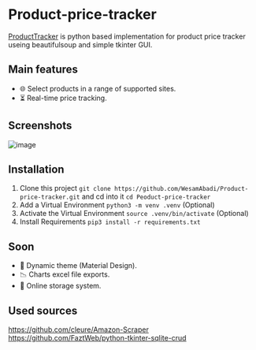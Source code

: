 # Product-price-tracker

[ProductTracker](http://google.com) is python based implementation for product price tracker useing beautifulsoup and simple tkinter GUI.


## Main features

- 🌐 Select products in a range of supported sites.
- ⏳ Real-time price tracking.

## Screenshots
![image](https://i.postimg.cc/76HLwFB1/Annotation-2023-03-01-112133.png)

## Installation

1. Clone this project  `git clone https://github.com/WesamAbadi/Product-price-tracker.git` and cd into it `cd Peoduct-price-tracker`
1. Add a Virtual Environment `python3 -m venv .venv` (Optional)
1. Activate the Virtual Environment `source .venv/bin/activate` (Optional) 
1. Install Requirements `pip3 install -r requirements.txt`

## Soon
- 🎴 Dynamic theme (Material Design).
- 📉 Charts excel file exports.
- 💾 Online storage system.

## Used sources
https://github.com/cleure/Amazon-Scraper  
https://github.com/FaztWeb/python-tkinter-sqlite-crud  
